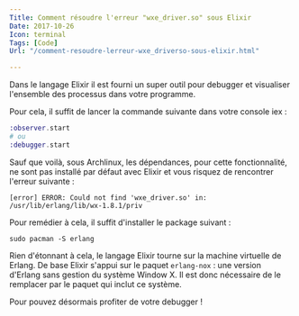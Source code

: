 ```yaml
---
Title: Comment résoudre l'erreur "wxe_driver.so" sous Elixir
Date: 2017-10-26
Icon: terminal
Tags: [Code]
Url: "/comment-resoudre-lerreur-wxe_driverso-sous-elixir.html"

---
```



Dans le langage Elixir il est fourni un super outil pour debugger et visualiser l'ensemble des processus dans votre programme.

Pour cela, il suffit de lancer la commande suivante dans votre console iex :

```elixir
:observer.start
# ou
:debugger.start
```

Sauf que voilà, sous Archlinux, les dépendances, pour cette fonctionnalité, ne sont pas installé par défaut avec Elixir et vous risquez de rencontrer l'erreur suivante :

```
[error] ERROR: Could not find 'wxe_driver.so' in: /usr/lib/erlang/lib/wx-1.8.1/priv
```

Pour remédier à cela, il suffit d'installer le package suivant :

```shell
sudo pacman -S erlang
```

Rien d'étonnant à cela, le langage Elixir tourne sur la machine virtuelle de Erlang.
De base Elixir s'appui sur le paquet `erlang-nox` : une version d'Erlang sans gestion du système Window X. Il est donc nécessaire de le remplacer par le paquet qui inclut ce système.

Pour pouvez désormais profiter de votre debugger !
